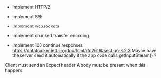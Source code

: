
- Implement HTTP/2
- Implement SSE
- Implement websockets
- Implement chunked transfer encoding

- Implement 100 continue responses
https://datatracker.ietf.org/doc/html/rfc2616#section-8.2.3
Maybe have the server send it automatically if the app code calls getInputStream() ?

Client must send an Expect header
A body must be present when this happens
